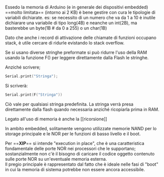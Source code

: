Essedo la memoria di Arduino (e in generale dei dispositivi embedded) ==molto limitata==  (intorno ai 2 KB) è bene gestire con cura le tipologie di variabili dichiarate.
es: se necessito di un numero che va da 1 a 10 è inutile dichiarare una variabile di tipo long(4B) e neanche un int(2B), ma basterebbe un byte(1B # da 0 a 255) o un char(1B)

Dato che anche i record di attivazione delle chiamate di funzioni occupano stack, è utile cercare di ridurle evistando lo stack overflow.

Se si usano diverse stringhe preformate si può ridurre l'uso della RAM usando la funzione F() per leggere direttamente dalla Flash le stringhe.

Anziché scrivere;

 ```c
 Serial.print("Stringa");
 ```

Si scriverà:

 ```c
 Serial.print(F("Stringa"))
 ```

Ciò vale per qualsiasi stringa predefinita.
La stringa verrà presa direttamente dalla flash quando necessaria anziché ricopiarla prima in RAM.

Legato all'uso di memoria è anche la [[ricorsione]]

In ambito embedded, solitamente vengono utilizzate memorie NAND per lo storage principale e le NOR per le funzioni di basso livello e il boot.

Per ==**XIP**== si intende "execution in place", che è una caratteristica fondamentale delle porte NOR nei processori che le supportano; sostanzialmente non c'è il bisogno di caricare il codice oggetto contenuto sulle porte NOR su un'eventuale memoria esterna.  
Il pregio principale è rappresentato dal fatto che è ideale nelle fasi di "boot" in cui la memoria di sistema potrebbe non essere ancora accessibile.